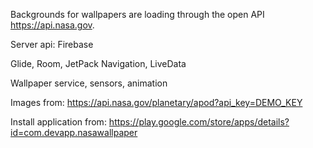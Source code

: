 Backgrounds for wallpapers are loading through the open API <https://api.nasa.gov>.

Server api: Firebase

Glide, Room, JetPack Navigation, LiveData

Wallpaper service, sensors, animation

Images from:
<https://api.nasa.gov/planetary/apod?api_key=DEMO_KEY>

Install application from:
<https://play.google.com/store/apps/details?id=com.devapp.nasawallpaper>